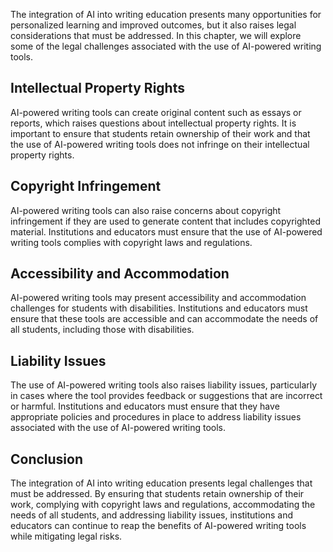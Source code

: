 
The integration of AI into writing education presents many opportunities for personalized learning and improved outcomes, but it also raises legal considerations that must be addressed. In this chapter, we will explore some of the legal challenges associated with the use of AI-powered writing tools.

Intellectual Property Rights
----------------------------

AI-powered writing tools can create original content such as essays or reports, which raises questions about intellectual property rights. It is important to ensure that students retain ownership of their work and that the use of AI-powered writing tools does not infringe on their intellectual property rights.

Copyright Infringement
----------------------

AI-powered writing tools can also raise concerns about copyright infringement if they are used to generate content that includes copyrighted material. Institutions and educators must ensure that the use of AI-powered writing tools complies with copyright laws and regulations.

Accessibility and Accommodation
-------------------------------

AI-powered writing tools may present accessibility and accommodation challenges for students with disabilities. Institutions and educators must ensure that these tools are accessible and can accommodate the needs of all students, including those with disabilities.

Liability Issues
----------------

The use of AI-powered writing tools also raises liability issues, particularly in cases where the tool provides feedback or suggestions that are incorrect or harmful. Institutions and educators must ensure that they have appropriate policies and procedures in place to address liability issues associated with the use of AI-powered writing tools.

Conclusion
----------

The integration of AI into writing education presents legal challenges that must be addressed. By ensuring that students retain ownership of their work, complying with copyright laws and regulations, accommodating the needs of all students, and addressing liability issues, institutions and educators can continue to reap the benefits of AI-powered writing tools while mitigating legal risks.
